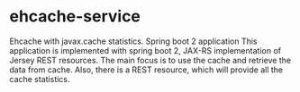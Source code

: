 # ehcache-service
Ehcache with javax.cache statistics. Spring boot 2 application
This application is implemented with spring boot 2, JAX-RS implementation of Jersey REST resources. The main focus is to use the cache
and retrieve the data from cache.
Also, there is a REST resource, which will provide all the cache statistics.
